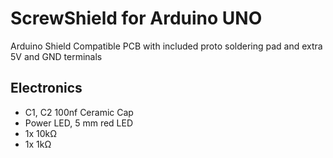 # ScrewShield for Arduino UNO 

Arduino Shield Compatible PCB with included proto soldering pad and extra 5V and GND terminals

## Electronics  
- C1, C2 100nf Ceramic Cap
- Power LED, 5 mm red LED
- 1x 10k&Omega;
- 1x 1k&Omega;
